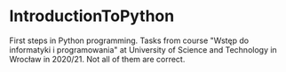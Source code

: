 # IntroductionToPython
First steps in Python programming. 
Tasks from course "Wstęp do informatyki i programowania" at University of Science and Technology in Wrocław in 2020/21. Not all of them are correct.
